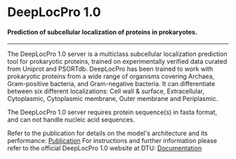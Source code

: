 # DeepLocPro 1.0


####  Prediction of subcellular localization of proteins in prokaryotes.
----------------------------
The DeepLocPro 1.0 server is a multiclass subcellular localization prediction tool for prokaryotic proteins, trained on experimentally verified data curated from Uniprot and PSORTdb. 
DeepLocPro has been trained to work with prokaryotic proteins from a wide range of organisms covering Archaea, Gram-positive bacteria, and Gram-negative bacteria. 
It can differentiate between six different localizations: Cell wall & surface, Extracellular, Cytoplasmic, Cytoplasmic membrane, Outer membrane and Periplasmic.

The DeepLocPro 1.0 server requires protein sequence(s) in fasta format, and can not handle nucleic acid sequences.

Refer to the publication for details on the model's architecture and its performance: [Publication]() 
For instructions and further information please refer to the official DeepLocPro 1.0 website at DTU: [Documentation](https://services.healthtech.dtu.dk/services/DeepLocPro-1.0/)
